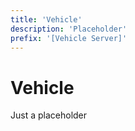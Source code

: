 ```yaml
---
title: 'Vehicle'
description: 'Placeholder'
prefix: '[Vehicle Server]'
---
```


# Vehicle

Just a placeholder
